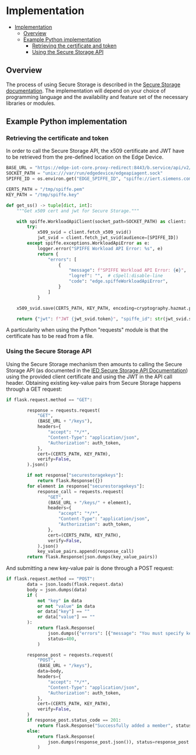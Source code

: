 # Implementation

- [Implementation](#implementation)
  - [Overview](#overview)
  - [Example Python implementation](#example-python-implementation)
    - [Retrieving the certificate and token](#retrieving-the-certificate-and-token)
    - [Using the Secure Storage API](#using-the-secure-storage-api)

## Overview

The process of using Secure Storage is described in the [Secure Storage documentation](https://docs.eu1.edge.siemens.cloud/apis_and_references/apis/api-how-tos/secure-storage.html). The implementation will depend on your choice of programming language and the availability and feature set of the necessary libraries or modules.

## Example Python implementation

### Retrieving the certificate and token

In order to call the Secure Storage API, the x509 certificate and JWT have to be retrieved from the pre-defined location on the Edge Device.

```python
BASE_URL = "https://edge-iot-core.proxy-redirect:8443/b.service/api/v2/secure-storage"
SOCKET_PATH = "unix:///var/run/edgedevice/edgeapiagent.sock"
SPIFFE_ID = os.environ.get("EDGE_SPIFFE_ID", "spiffe://iert.siemens.com/edge-service")

CERTS_PATH = "/tmp/spiffe.pem"
KEY_PATH = "/tmp/spiffe.key"

def get_ss() -> tuple[dict, int]:
    """Get x509 cert and jwt for Secure Storage."""

    with spiffe.WorkloadApiClient(socket_path=SOCKET_PATH) as client:
        try:
            x509_svid = client.fetch_x509_svid()
            jwt_svid = client.fetch_jwt_svid(audience=[SPIFFE_ID])
        except spiffe.exceptions.WorkloadApiError as e:
            logger.error("SPIFFE Workload API Error: %s", e)
            return {
                "errors": [
                    {
                        "message": f"SPIFFE Workload API Error: {e}",
                        "logref": "",  # cSpell:disable-line
                        "code": "edge.spiffeWorkloadApiError",
                    }
                ]
            }

    x509_svid.save(CERTS_PATH, KEY_PATH, encoding=cryptography.hazmat.primitives.serialization.Encoding.PEM)

    return {"jwt": f"JWT {jwt_svid.token}", "spiffe_id": str(jwt_svid.spiffe_id)}
```

A particularity when using the Python "requests" module is that the certificate has to be read from a file.

### Using the Secure Storage API

Using the Secure Storage mechanism then amounts to calling the Secure Storage API (as documented in the [IED Secure Storage API Documentation](https://docs.eu1.edge.siemens.cloud/apis_and_references/apis/ied/secure-storage-api-2.0.0.html)) using the provided client certificate and using the JWT in the API call header. Obtaining existing key-value pairs from Secure Storage happens through a GET request:

```python
if flask.request.method == "GET":

        response = requests.request(
            "GET",
            (BASE_URL + "/keys"),
            headers={
                "accept": "*/*",
                "Content-Type": "application/json",
                "Authorization": auth_token,
            },
            cert=(CERTS_PATH, KEY_PATH),
            verify=False,
        ).json()

        if not response["securestoragekeys"]:
            return flask.Response({})
        for element in response["securestoragekeys"]:
            response_call = requests.request(
                "GET",
                (BASE_URL + "/keys/" + element),
                headers={
                    "accept": "*/*",
                    "Content-Type": "application/json",
                    "Authorization": auth_token,
                },
                cert=(CERTS_PATH, KEY_PATH),
                verify=False,
            ).json()
            key_value_pairs.append(response_call)
        return flask.Response(json.dumps(key_value_pairs))
```

And submitting a new key-value pair is done through a POST request:

```python
if flask.request.method == "POST":
        data = json.loads(flask.request.data)
        body = json.dumps(data)
        if (
            not "key" in data
            or not "value" in data
            or data["key"] == ""
            or data["value"] == ""
        ):
            return flask.Response(
                json.dumps({"errors": [{"message": "You must specify key and value"}]}),
                status=400,
            )

        response_post = requests.request(
            "POST",
            (BASE_URL + "/keys"),
            data=body,
            headers={
                "accept": "*/*",
                "Content-Type": "application/json",
                "Authorization": auth_token,
            },
            cert=(CERTS_PATH, KEY_PATH),
            verify=False,
        )
        if response_post.status_code == 201:
            return flask.Response("Successfully added a member", status=201)
        else:
            return flask.Response(
                json.dumps(response_post.json()), status=response_post.status_code
            )
```